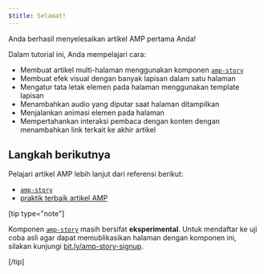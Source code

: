```yaml
---
$title: Selamat!
---
```


Anda berhasil menyelesaikan artikel AMP pertama Anda!

Dalam tutorial ini, Anda mempelajari cara:

- Membuat artikel multi-halaman menggunakan komponen [`amp-story`](../../../../documentation/components/reference/amp-story.md)
- Membuat efek visual dengan banyak lapisan dalam satu halaman
- Mengatur tata letak elemen pada halaman menggunakan template lapisan
- Menambahkan audio yang diputar saat halaman ditampilkan
- Menjalankan animasi elemen pada halaman
- Mempertahankan interaksi pembaca dengan konten dengan menambahkan link terkait ke akhir artikel

## Langkah berikutnya

Pelajari artikel AMP lebih lanjut dari referensi berikut:

- [`amp-story`](../../../../documentation/components/reference/amp-story.md)
- [praktik terbaik artikel AMP](../../../../documentation/guides-and-tutorials/develop/amp_story_best_practices.md)

[tip type="note"]

Komponen [`amp-story`](../../../../documentation/components/reference/amp-story.md) masih bersifat **eksperimental**. Untuk mendaftar ke uji coba asli agar dapat memublikasikan halaman dengan komponen ini, silakan kunjungi <a href="http://bit.ly/amp-story-signup">bit.ly/amp-story-signup</a>.

[/tip]
